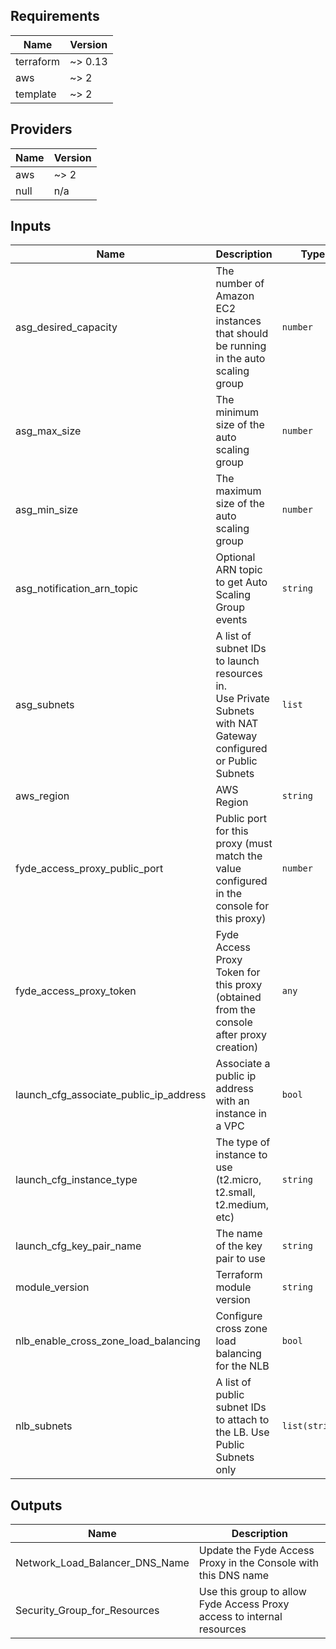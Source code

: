 ## Requirements

| Name | Version |
|------|---------|
| terraform | ~> 0.13 |
| aws | ~> 2 |
| template | ~> 2 |

## Providers

| Name | Version |
|------|---------|
| aws | ~> 2 |
| null | n/a |

## Inputs

| Name | Description | Type | Default | Required |
|------|-------------|------|---------|:--------:|
| asg\_desired\_capacity | The number of Amazon EC2 instances that should be running in the auto scaling group | `number` | `3` | no |
| asg\_max\_size | The minimum size of the auto scaling group | `number` | `3` | no |
| asg\_min\_size | The maximum size of the auto scaling group | `number` | `3` | no |
| asg\_notification\_arn\_topic | Optional ARN topic to get Auto Scaling Group events | `string` | `""` | no |
| asg\_subnets | A list of subnet IDs to launch resources in.<br>  Use Private Subnets with NAT Gateway configured or Public Subnets | `list` | n/a | yes |
| aws\_region | AWS Region | `string` | n/a | yes |
| fyde\_access\_proxy\_public\_port | Public port for this proxy (must match the value configured in the console for this proxy) | `number` | `443` | no |
| fyde\_access\_proxy\_token | Fyde Access Proxy Token for this proxy (obtained from the console after proxy creation) | `any` | n/a | yes |
| launch\_cfg\_associate\_public\_ip\_address | Associate a public ip address with an instance in a VPC | `bool` | `false` | no |
| launch\_cfg\_instance\_type | The type of instance to use (t2.micro, t2.small, t2.medium, etc) | `string` | `"t2.small"` | no |
| launch\_cfg\_key\_pair\_name | The name of the key pair to use | `string` | n/a | yes |
| module\_version | Terraform module version | `string` | `"v1.0.0"` | no |
| nlb\_enable\_cross\_zone\_load\_balancing | Configure cross zone load balancing for the NLB | `bool` | `false` | no |
| nlb\_subnets | A list of public subnet IDs to attach to the LB. Use Public Subnets only | `list(string)` | n/a | yes |

## Outputs

| Name | Description |
|------|-------------|
| Network\_Load\_Balancer\_DNS\_Name | Update the Fyde Access Proxy in the Console with this DNS name |
| Security\_Group\_for\_Resources | Use this group to allow Fyde Access Proxy access to internal resources |
